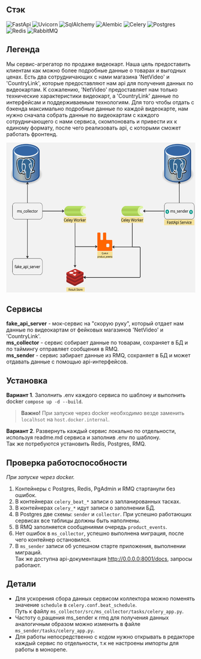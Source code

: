 ## Стэк
![FastApi](https://img.shields.io/pypi/pyversions/fastapi?pypiBaseUrl=https%3A%2F%2Fpypi.org&style=for-the-badge&logoSize=auto&label=fastapi&color=green&link=https%3A%2F%2Fpypi.org%2Fproject%2Ffastapi%2F)
![Uvicorn](https://img.shields.io/pypi/pyversions/uvicorn?pypiBaseUrl=https%3A%2F%2Fpypi.org&style=for-the-badge&logoSize=auto&label=uvicorn&color=blue&link=https%3A%2F%2Fpypi.org%2Fproject%2Fuvicorn%2F)
![SqlAlchemy](https://img.shields.io/pypi/pyversions/SQLAlchemy?pypiBaseUrl=https%3A%2F%2Fpypi.org&style=for-the-badge&logoSize=auto&label=SQLAlchemy&color=eb8c44&link=https%3A%2F%2Fpypi.org%2Fproject%2FSQLAlchemy%2F)
![Alembic](https://img.shields.io/pypi/pyversions/alembic?pypiBaseUrl=https%3A%2F%2Fpypi.org&style=for-the-badge&logoSize=auto&label=alembic&color=6beded&link=https%3A%2F%2Fpypi.org%2Fproject%2Falembic%2F)
![Celery](https://img.shields.io/pypi/pyversions/celery?pypiBaseUrl=https%3A%2F%2Fpypi.org&style=for-the-badge&logoSize=auto&label=celery&color=6aeb76&link=https%3A%2F%2Fpypi.org%2Fproject%2Fcelery%2F)
![Postgres](https://img.shields.io/badge/postgresql-4169e1?style=for-the-badge&logo=postgresql&logoColor=white)
![Redis](https://img.shields.io/badge/Redis-DC382D?style=for-the-badge&logo=redis&logoColor=white)
![RabbitMQ](https://img.shields.io/badge/Rabbitmq-FF6600?style=for-the-badge&logo=rabbitmq&logoColor=white)
## Легенда
Мы сервис-агрегатор по продаже видеокарт. Наша цель предоставить клиентам как можно более подробные данные о товарах и выгодных ценах.
Есть два сотрудничающих с нами магазина 'NetVideo' и 'CountryLink', которые предоставляют нам api для получения данных по видеокартам.
К сожалению, 'NetVideo' предоставляет нам только технические характеристики видеокарт, а 'CountryLink'
данные по интерфейсам и поддерживаемым технологиям. Для того чтобы отдать с бэкенда максимально подробные данные по каждой видеокарте,
нам нужно сначала собрать данные по видеокартам с каждого сотрудничающего с нами сервиса, скомпоновать и привести их к единому формату,
после чего реализовать api, с которыми сможет работать фронтенд.
<br><p align=center><img alt="img" height="400" src="/docs/microservices_scheme.jpg" width="620"/></p>
## Сервисы
**fake_api_server** - мок-сервис на "скорую руку", который отдает нам данные по видеокартам от фейковых магазинов
'NetVideo' и 'CountryLink'.
<br>**ms_collector** - сервис собирает данные по товарам, сохраняет в БД и по таймингу отправляет сообщения в RMQ.\
**ms_sender** - сервис забирает данные из RMQ, сохраняет в БД и может отдавать данные с помощью api-интерфейсов.

## Установка
**Вариант 1**. Заполнить .env каждого сервиса по шаблону и выполнить docker `compose up -d --build`.
> **Важно!** При запуске через docker необходимо везде заменить `localhsot` на `host.docker.internal`.
> 
**Вариант 2**. Развернуть каждый сервис локально по отдельности, используя readme.md сервиса и заполнив .env по шаблону. 
<br>Так же потребуются установить Redis, Postgres, RMQ.

## Проверка работоспособности
_При запуске через docker._
1. Контейнеры с Postgres, Redis, PgAdmin и RMQ стартанули без ошибок.
2. В контейнерах `celery_beat_*` записи о запланированных тасках.
3. В контейнерах `celery_*` идут записи о заполнении БД.
4. В Postgres две схемы: `sender` и `collector`. При успешно работающих сервисах все таблицы должны быть наполнены.
5. В RMQ заполняется сообщениями очередь `product_events`.
6. Нет ошибок в `ms_collector`, успешно выполнена миграция, после чего контейнер остановился.
7. В `ms_sender` записи об успешном старте приложения, выполнении миграций. 
<br>Так же доступна api-документация http://0.0.0.0:8001/docs, запросы работают.

## Детали
* Для ускорения сбора данных сервисом коллектора можно поменять значение `schedule` в `celery.conf.beat_schedule`. 
<br> Путь к файлу `ms_collector/src/ms_collector/tasks/celery_app.py`.
* Частоту о,ращения ms_sender к rmq для получения данных аналогичным образом можно изменить в файле `ms_sender/tasks/celery_app.py`.
* Для работы непосредственно с кодом нужно открывать в редакторе каждый сервис по отдельности, т.к не настроены импорты для работы в монорепе.

